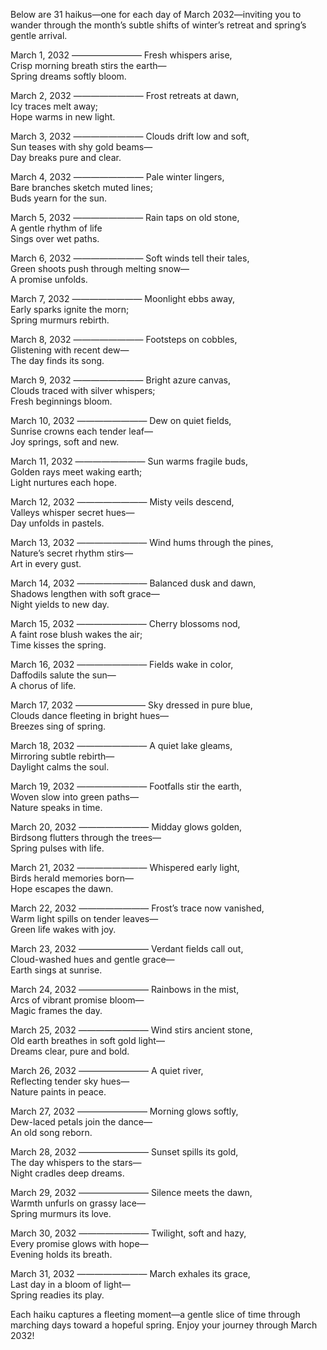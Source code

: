 Below are 31 haikus—one for each day of March 2032—inviting you to wander through the month’s subtle shifts of winter’s retreat and spring’s gentle arrival.

March 1, 2032
————————
Fresh whispers arise,  
Crisp morning breath stirs the earth—  
Spring dreams softly bloom.

March 2, 2032
————————
Frost retreats at dawn,  
Icy traces melt away;  
Hope warms in new light.

March 3, 2032
————————
Clouds drift low and soft,  
Sun teases with shy gold beams—  
Day breaks pure and clear.

March 4, 2032
————————
Pale winter lingers,  
Bare branches sketch muted lines;  
Buds yearn for the sun.

March 5, 2032
————————
Rain taps on old stone,  
A gentle rhythm of life  
Sings over wet paths.

March 6, 2032
————————
Soft winds tell their tales,  
Green shoots push through melting snow—  
A promise unfolds.

March 7, 2032
————————
Moonlight ebbs away,  
Early sparks ignite the morn;  
Spring murmurs rebirth.

March 8, 2032
————————
Footsteps on cobbles,  
Glistening with recent dew—  
The day finds its song.

March 9, 2032
————————
Bright azure canvas,  
Clouds traced with silver whispers;  
Fresh beginnings bloom.

March 10, 2032
————————
Dew on quiet fields,  
Sunrise crowns each tender leaf—  
Joy springs, soft and new.

March 11, 2032
————————
Sun warms fragile buds,  
Golden rays meet waking earth;  
Light nurtures each hope.

March 12, 2032
————————
Misty veils descend,  
Valleys whisper secret hues—  
Day unfolds in pastels.

March 13, 2032
————————
Wind hums through the pines,  
Nature’s secret rhythm stirs—  
Art in every gust.

March 14, 2032
————————
Balanced dusk and dawn,  
Shadows lengthen with soft grace—  
Night yields to new day.

March 15, 2032
————————
Cherry blossoms nod,  
A faint rose blush wakes the air;  
Time kisses the spring.

March 16, 2032
————————
Fields wake in color,  
Daffodils salute the sun—  
A chorus of life.

March 17, 2032
————————
Sky dressed in pure blue,  
Clouds dance fleeting in bright hues—  
Breezes sing of spring.

March 18, 2032
————————
A quiet lake gleams,  
Mirroring subtle rebirth—  
Daylight calms the soul.

March 19, 2032
————————
Footfalls stir the earth,  
Woven slow into green paths—  
Nature speaks in time.

March 20, 2032
————————
Midday glows golden,  
Birdsong flutters through the trees—  
Spring pulses with life.

March 21, 2032
————————
Whispered early light,  
Birds herald memories born—  
Hope escapes the dawn.

March 22, 2032
————————
Frost’s trace now vanished,  
Warm light spills on tender leaves—  
Green life wakes with joy.

March 23, 2032
————————
Verdant fields call out,  
Cloud-washed hues and gentle grace—  
Earth sings at sunrise.

March 24, 2032
————————
Rainbows in the mist,  
Arcs of vibrant promise bloom—  
Magic frames the day.

March 25, 2032
————————
Wind stirs ancient stone,  
Old earth breathes in soft gold light—  
Dreams clear, pure and bold.

March 26, 2032
————————
A quiet river,  
Reflecting tender sky hues—  
Nature paints in peace.

March 27, 2032
————————
Morning glows softly,  
Dew-laced petals join the dance—  
An old song reborn.

March 28, 2032
————————
Sunset spills its gold,  
The day whispers to the stars—  
Night cradles deep dreams.

March 29, 2032
————————
Silence meets the dawn,  
Warmth unfurls on grassy lace—  
Spring murmurs its love.

March 30, 2032
————————
Twilight, soft and hazy,  
Every promise glows with hope—  
Evening holds its breath.

March 31, 2032
————————
March exhales its grace,  
Last day in a bloom of light—  
Spring readies its play.

Each haiku captures a fleeting moment—a gentle slice of time through marching days toward a hopeful spring. Enjoy your journey through March 2032!
